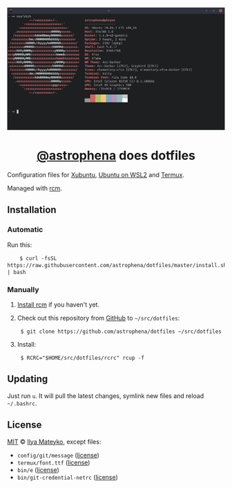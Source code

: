 <div align="center">
  <br>
  <img src="docs/images/xubuntu.png" alt="Xubuntu screenshot">
  <h1><a href="https://github.com/astrophena">@astrophena</a> does dotfiles</h1>
</div>

Configuration files for [Xubuntu](https://xubuntu.org), [Ubuntu on WSL2](https://docs.microsoft.com/en-us/windows/wsl/about)
and [Termux](https://termux.com).

Managed with [rcm](https://github.com/thoughtbot/rcm).

## Installation

### Automatic

Run this:

        $ curl -fsSL https://raw.githubusercontent.com/astrophena/dotfiles/master/install.sh | bash

### Manually

1. [Install rcm](https://github.com/thoughtbot/rcm#installation)
   if you haven't yet.

2. Check out this repository from [GitHub](https://github.com) to `~/src/dotfiles`:

        $ git clone https://github.com/astrophena/dotfiles ~/src/dotfiles

3. Install:

        $ RCRC="$HOME/src/dotfiles/rcrc" rcup -f

## Updating

Just run `u`. It will pull the latest changes, symlink new files and reload `~/.bashrc`.

## License

[MIT](LICENSE.md) © [Ilya Mateyko](https://github.com/astrophena), except files:

* `config/git/message` ([license](https://github.com/thoughtbot/dotfiles/blob/master/LICENSE))
* `termux/font.ttf` ([license](https://github.com/tonsky/FiraCode/blob/master/LICENSE))
* `bin/e` ([license](https://github.com/holman/dotfiles/blob/master/LICENSE.md))
* `bin/git-credential-netrc` ([license](https://github.com/git/git/blob/master/contrib/credential/netrc/git-credential-netrc.perl#L69))
